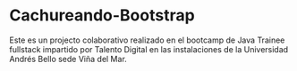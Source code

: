 # Cachureando-Bootstrap
Este es un projecto colaborativo realizado en el bootcamp de Java Trainee fullstack impartido por Talento Digital en las instalaciones de la Universidad Andrés Bello sede Viña del Mar.
